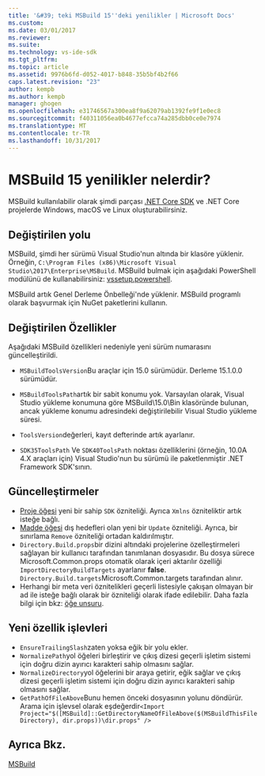 ```yaml
---
title: '&#39; teki MSBuild 15''deki yenilikler | Microsoft Docs'
ms.custom: 
ms.date: 03/01/2017
ms.reviewer: 
ms.suite: 
ms.technology: vs-ide-sdk
ms.tgt_pltfrm: 
ms.topic: article
ms.assetid: 9976b6fd-d052-4017-b848-35b5bf4b2f66
caps.latest.revision: "23"
author: kempb
ms.author: kempb
manager: ghogen
ms.openlocfilehash: e31746567a300ea8f9a62079ab1392fe9f1e0ec8
ms.sourcegitcommit: f40311056ea0b4677efcca74a285dbb0ce0e7974
ms.translationtype: MT
ms.contentlocale: tr-TR
ms.lasthandoff: 10/31/2017
---
```

# <a name="whats-new-in-msbuild-15"></a>MSBuild 15 yenilikler nelerdir?
MSBuild kullanılabilir olarak şimdi parçası [.NET Core SDK](https://www.microsoft.com/net/download/core) ve .NET Core projelerde Windows, macOS ve Linux oluşturabilirsiniz.  

## <a name="changed-path"></a>Değiştirilen yolu
 MSBuild, şimdi her sürümü Visual Studio'nun altında bir klasöre yüklenir. Örneğin, `C:\Program Files (x86)\Microsoft Visual Studio\2017\Enterprise\MSBuild`. MSBuild bulmak için aşağıdaki PowerShell modülünü de kullanabilirsiniz: [vssetup.powershell](https://github.com/Microsoft/vssetup.powershell).

 MSBuild artık Genel Derleme Önbelleği'nde yüklenir. MSBuild programlı olarak başvurmak için NuGet paketlerini kullanın.

## <a name="changed-properties"></a>Değiştirilen Özellikler  
 Aşağıdaki MSBuild özellikleri nedeniyle yeni sürüm numarasını güncelleştirildi.  

-   `MSBuildToolsVersion`Bu araçlar için 15.0 sürümüdür. Derleme 15.1.0.0 sürümüdür.

-   `MSBuildToolsPath`artık bir sabit konumu yok. Varsayılan olarak, Visual Studio yükleme konumuna göre MSBuild\15.0\Bin klasöründe bulunan, ancak yükleme konumu adresindeki değiştirilebilir Visual Studio yükleme süresi.

-   `ToolsVersion`değerleri, kayıt defterinde artık ayarlanır.  

-   `SDK35ToolsPath` Ve `SDK40ToolsPath` noktası özelliklerini (örneğin, 10.0A 4.X araçları için) Visual Studio'nun bu sürümü ile paketlenmiştir .NET Framework SDK'sının.  

## <a name="updates"></a>Güncelleştirmeler
- [Proje öğesi](../msbuild/project-element-msbuild.md) yeni bir sahip `SDK` özniteliği. Ayrıca `Xmlns` özniteliktir artık isteğe bağlı.
- [Madde öğesi](../msbuild/item-element-msbuild.md) dış hedefleri olan yeni bir `Update` özniteliği. Ayrıca, bir sınırlama `Remove` özniteliği ortadan kaldırılmıştır.
- `Directory.Build.props`bir dizini altındaki projelerine özelleştirmeleri sağlayan bir kullanıcı tarafından tanımlanan dosyasıdır. Bu dosya sürece Microsoft.Common.props otomatik olarak içeri aktarılır özelliği `ImportDirectoryBuildTargets` ayarlanır **false**. `Directory.Build.targets`Microsoft.Common.targets tarafından alınır.
- Herhangi bir meta veri öznitelikleri geçerli listesiyle çakışan olmayan bir ad ile isteğe bağlı olarak bir özniteliği olarak ifade edilebilir. Daha fazla bilgi için bkz: [öğe unsuru](../msbuild/item-element-msbuild.md).

## <a name="new-property-functions"></a>Yeni özellik işlevleri

- `EnsureTrailingSlash`zaten yoksa eğik bir yolu ekler.
- `NormalizePath`yol öğeleri birleştirir ve çıkış dizesi geçerli işletim sistemi için doğru dizin ayırıcı karakteri sahip olmasını sağlar.
- `NormalizeDirectory`yol öğelerini bir araya getirir, eğik sağlar ve çıkış dizesi geçerli işletim sistemi için doğru dizin ayırıcı karakteri sahip olmasını sağlar.
- `GetPathOfFileAbove`Bunu hemen önceki dosyasının yolunu döndürür. Arama için işlevsel olarak eşdeğerdir`<Import Project="$([MSBuild]::GetDirectoryNameOfFileAbove($(MSBuildThisFileDirectory), dir.props))\dir.props" />`

## <a name="see-also"></a>Ayrıca Bkz.
[MSBuild](../msbuild/msbuild.md)
